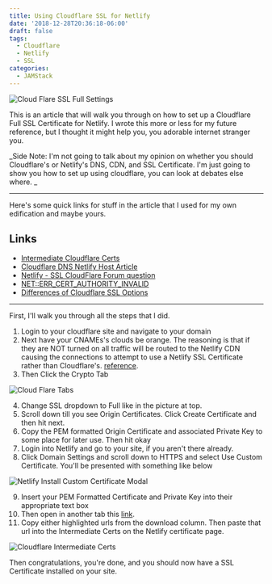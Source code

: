 ```yaml
---
title: Using Cloudflare SSL for Netlify
date: '2018-12-28T20:36:18-06:00'
draft: false
tags:
  - Cloudflare
  - Netlify
  - SSL
categories:
  - JAMStack
---
```

![Cloud Flare SSL Full Settings](/img/FullSettings.png#mid)

This is an article that will walk you through on how to set up a Cloudflare Full SSL Certificate for Netlify. I wrote this more or less for my future reference, but I thought it might help you, you adorable internet stranger you. 

_Side Note: I'm not going to talk about my opinion on whether you should Cloudflare's or Netlify's DNS, CDN, and SSL Certificate. I'm just going to show you how to set up using cloudflare, you can look at debates else where. _

- - -

Here's some quick links for stuff in the article that I used for my own edification and maybe yours.

## Links

* [Intermediate Cloudflare Certs](https://support.cloudflare.com/hc/en-us/articles/115001186052-What-intermediates-and-roots-are-Cloudflare-issued-certs-signed-against-)
* [Cloudflare DNS Netlify Host Article](https://jaketrent.com/post/cloudflare-dns-netlify-host/)
* [Netlify - SSL CloudFlare Forum question](https://community.cloudflare.com/t/netlify-ssl/19749)
* [NET::ERR_CERT_AUTHORITY_INVALID](https://community.cloudflare.com/t/ssl-issue-net-err-cert-authority-invalid-works-on-one-domain-but-not-other/12641)
*  [Differences of Cloudflare SSL Options](https://support.cloudflare.com/hc/en-us/articles/200170416-What-do-the-SSL-options-Off-Flexible-SSL-Full-SSL-Full-SSL-Strict-mean-)

- - -

First, I'll walk you through all the steps that I did.

1. Login to your cloudflare site and navigate to your domain
2. Next have your CNAMEs's clouds be orange. The reasoning is that if they are NOT turned on all traffic will be routed to the Netlify CDN causing the connections to attempt to use a Netlify SSL Certificate rather than Cloudflare's. [reference](https://community.cloudflare.com/t/ssl-issue-net-err-cert-authority-invalid-works-on-one-domain-but-not-other/12641/2).
3. Then Click the Crypto Tab

![Cloud Flare Tabs](/img/cryptoline.png#mid)

4. Change SSL dropdown to Full like in the picture at top.
5. Scroll down till you see Origin Certificates. Click Create Certificate and then hit next.
6. Copy the PEM formatted Origin Certificate and associated Private Key to some place for later use. Then hit okay
7. Login into Netlify and go to your site, if you aren't there already.
8. Click Domain Settings and scroll down to HTTPS and select Use Custom Certificate. You'll be presented with something like below

![Netlify Install Custom Certificate Modal](/img/netlifyCert.png#mid)

9. Insert your PEM Formatted Certificate and Private Key into their appropriate text box
10. Then open in another tab this [link](https://support.cloudflare.com/hc/en-us/articles/115001186052-What-intermediates-and-roots-are-Cloudflare-issued-certs-signed-against-).
11. Copy either highlighted urls from the download column. Then paste that url into the Intermediate Certs on the Netlify certificate page.

![Cloudflare Intermediate Certs](/img/cloudflareintermediatecerts.png#mid)

Then congratulations, you're done, and you should now have a SSL Certificate installed on your site.
